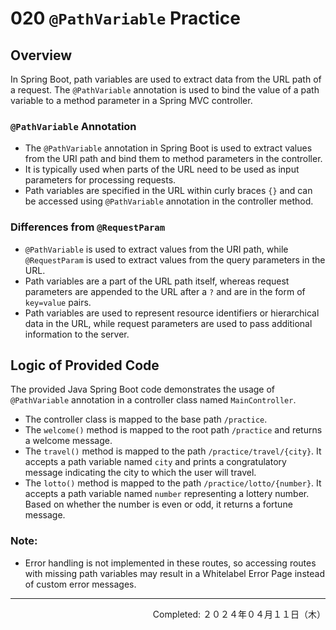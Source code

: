 # 020 `@PathVariable` Practice

## Overview

In Spring Boot, path variables are used to extract data from the URL path of a request. The `@PathVariable` annotation is used to bind the value of a path variable to a method parameter in a Spring MVC controller.

### `@PathVariable` Annotation

- The `@PathVariable` annotation in Spring Boot is used to extract values from the URI path and bind them to method parameters in the controller.
- It is typically used when parts of the URL need to be used as input parameters for processing requests.
- Path variables are specified in the URL within curly braces `{}` and can be accessed using `@PathVariable` annotation in the controller method.

### Differences from `@RequestParam`

- `@PathVariable` is used to extract values from the URI path, while `@RequestParam` is used to extract values from the query parameters in the URL.
- Path variables are a part of the URL path itself, whereas request parameters are appended to the URL after a `?` and are in the form of `key=value` pairs.
- Path variables are used to represent resource identifiers or hierarchical data in the URL, while request parameters are used to pass additional information to the server.

## Logic of Provided Code

The provided Java Spring Boot code demonstrates the usage of `@PathVariable` annotation in a controller class named `MainController`.

- The controller class is mapped to the base path `/practice`.
- The `welcome()` method is mapped to the root path `/practice` and returns a welcome message.
- The `travel()` method is mapped to the path `/practice/travel/{city}`. It accepts a path variable named `city` and prints a congratulatory message indicating the city to which the user will travel.
- The `lotto()` method is mapped to the path `/practice/lotto/{number}`. It accepts a path variable named `number` representing a lottery number. Based on whether the number is even or odd, it returns a fortune message.

### Note:

- Error handling is not implemented in these routes, so accessing routes with missing path variables may result in a Whitelabel Error Page instead of custom error messages.


---
<p align="right">Completed: ２０２４年０４月１１日（木）</p>